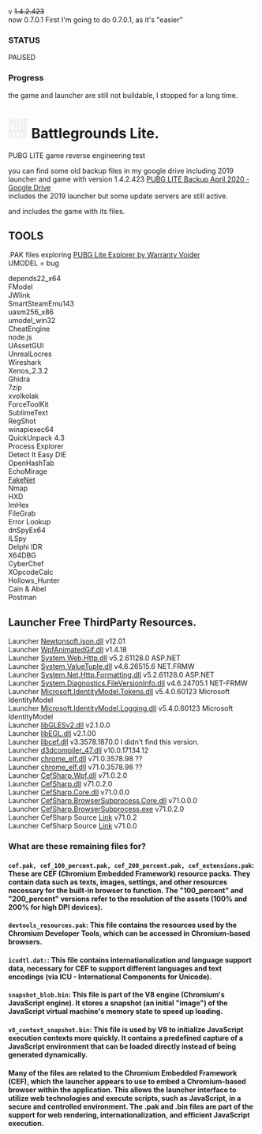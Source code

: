 v <strike>1.4.2.423 </strike>  
 now 0.7.0.1  First I'm going to do 0.7.0.1, as it's "easier"  

### STATUS  
  PAUSED  

### Progress

 the game and launcher are still not buildable, I stopped for a long time.

# <img src="web_help_files/pubg_lite_logo.png" width="40" height="40" />   Battlegrounds Lite.
PUBG LITE game reverse engineering test

you can find some old backup files in my google drive including 2019 launcher and game with version 1.4.2.423
[PUBG LITE Backup April 2020 - Google Drive](https://drive.google.com/drive/u/0/folders/1IWccZ7mIpKqnnrxmyTDGBmvkkb2tyOqD)  
includes the 2019 launcher but some update servers are still active.  

and includes the game with its files. 

## TOOLS

.PAK files exploring [PUBG Lite Explorer by Warranty Voider](https://github.com/zeroKilo/PUBGLiteExplorerWV)  
UMODEL = bug

depends22_x64  
FModel  
JWlink  
SmartSteamEmu143  
uasm256_x86  
umodel_win32  
CheatEngine  
node.js  
UAssetGUI  
UnrealLocres  
Wireshark  
Xenos_2.3.2  
Ghidra  
7zip  
xvolkolak  
ForceToolKit  
SublimeText  
RegShot  
winapiexec64  
QuickUnpack 4.3  
Process Explorer  
Detect It Easy DIE  
OpenHashTab  
EchoMirage  
[FakeNet](https://github.com/fireeye/flare-fakenet-ng/releases)  
Nmap  
HXD  
ImHex  
FileGrab  
Error Lookup  
dnSpyEx64  
ILSpy  
Delphi IDR  
X64DBG  
CyberChef  
XOpcodeCalc  
Hollows_Hunter  
Cain & Abel  
Postman  
  
## Launcher Free ThirdParty Resources.

Launcher [Newtonsoft.json.dll](https://github.com/JamesNK/Newtonsoft.Json/releases/tag/13.0.3 ) v12.01  
Launcher [WpfAnimatedGif.dll](https://github.com/XamlAnimatedGif/WpfAnimatedGif) v1.4.18  
Launcher [System.Web.Http.dll](https://www.nuget.org/packages/microsoft.aspnet.webapi.client/5.2.6) v5.2.61128.0  ASP.NET  
Launcher [System.ValueTuple.dll](https://dotnet.microsoft.com/pt-br/download/dotnet-framework/net462) v4.6.26515.6  NET.FRMW  
Launcher [System.Net.Http.Formatting.dll](https://www.nuget.org/packages/microsoft.aspnet.webapi.client/5.2.6) v5.2.61128.0  ASP.NET  
Launcher [System.Diagnostics.FileVersionInfo.dll](https://dotnet.microsoft.com/pt-br/download/dotnet-framework/net462) v4.6.24705.1 NET-FRMW  
Launcher [Microsoft.IdentityModel.Tokens.dll](https://www.nuget.org/packages/Microsoft.IdentityModel.Tokens/5.4.0) v5.4.0.60123  Microsoft IdentityModel  
Launcher [Microsoft.IdentityModel.Logging.dll](https://www.nuget.org/packages/Microsoft.IdentityModel.Tokens/5.4.0) v5.4.0.60123  Microsoft IdentityModel  
Launcher [libGLESv2.dll](https://github.com/adobe/angle/tree/master/src/libGLESv2) v2.1.0.0  
Launcher [libEGL.dll](https://github.com/adobe/angle/tree/master/src/libEGL) v2.1.00  
Launcher [libcef.dll](https://www.nuget.org/packages/AZ.ChromiumFX) v3.3578.1870.0  I didn't find this version.  
Launcher [d3dcompiler_47.dll](https://strontic.github.io/xcyclopedia/library/d3dcompiler_47.dll-F63597DF3B9348FFC0700915768987D1.html) v10.0.17134.12  
Launcher [chrome_elf.dll](https://chromium.googlesource.com/chromium/src/+/master/chrome/chrome_elf/) v71.0.3578.98 ??  
Launcher [chrome_elf.dll](https://chromereleases.googleblog.com/2018/12/stable-channel-update-for-desktop_12.html) v71.0.3578.98 ??  
Launcher [CefSharp.Wpf.dll](https://www.nuget.org/packages/CefSharp.Common/71.0.2) v71.0.2.0  
Launcher [CefSharp.dll](https://www.nuget.org/packages/CefSharp.Common/71.0.2) v71.0.2.0  
Launcher [CefSharp.Core.dll](https://www.nuget.org/packages/CefSharp.Common/71.0.0) v71.0.0.0  
Launcher [CefSharp.BrowserSubprocess.Core.dll](https://www.nuget.org/packages/CefSharp.Common/71.0.0) v71.0.0.0  
Launcher [CefSharp.BrowserSubprocess.exe](https://www.nuget.org/packages/CefSharp.Common/71.0.2) v71.0.2.0  
Launcher CefSharp Source [Link](https://github.com/cefsharp/CefSharp/releases/tag/v71.0.2) v71.0.2  
Launcher CefSharp Source [Link](https://github.com/cefsharp/CefSharp/releases/tag/v71.0.0) v71.0.0  

### What are these remaining files for? 

#### ``` cef.pak, cef_100_percent.pak, cef_200_percent.pak, cef_extensions.pak ```: These are CEF (Chromium Embedded Framework) resource packs. They contain data such as texts, images, settings, and other resources necessary for the built-in browser to function. The "100_percent" and "200_percent" versions refer to the resolution of the assets (100% and 200% for high DPI devices).  

#### ``` devtools_resources.pak ```: This file contains the resources used by the Chromium Developer Tools, which can be accessed in Chromium-based browsers.  

#### ``` icudtl.dat: ```: This file contains internationalization and language support data, necessary for CEF to support different languages ​​and text encodings (via ICU - International Components for Unicode).  

#### ``` snapshot_blob.bin ```: This file is part of the V8 engine (Chromium's JavaScript engine). It stores a snapshot (an initial "image") of the JavaScript virtual machine's memory state to speed up loading.  

#### ``` v8_context_snapshot.bin ```: This file is used by V8 to initialize JavaScript execution contexts more quickly. It contains a predefined capture of a JavaScript environment that can be loaded directly instead of being generated dynamically.  

#### Many of the files are related to the Chromium Embedded Framework (CEF), which the launcher appears to use to embed a Chromium-based browser within the application. This allows the launcher interface to utilize web technologies and execute scripts, such as JavaScript, in a secure and controlled environment. The .pak and .bin files are part of the support for web rendering, internationalization, and efficient JavaScript execution.  



